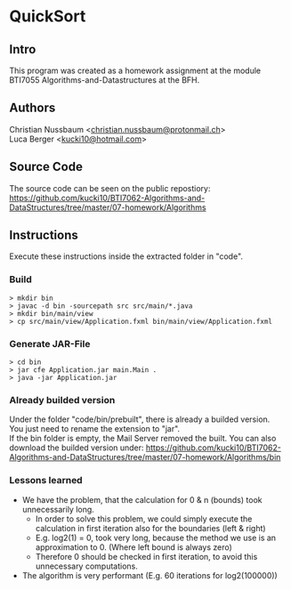 # QuickSort #

## Intro
This program was created as a homework assignment at the module BTI7055 Algorithms-and-Datastructures at the BFH.

## Authors
Christian Nussbaum \<christian.nussbaum@protonmail.ch\> <br>
Luca Berger \<kucki10@hotmail.com\>

## Source Code
The source code can be seen on the public repostiory:
https://github.com/kucki10/BTI7062-Algorithms-and-DataStructures/tree/master/07-homework/Algorithms

## Instructions
Execute these instructions inside the extracted folder in "code".

### Build

```
> mkdir bin
> javac -d bin -sourcepath src src/main/*.java
> mkdir bin/main/view
> cp src/main/view/Application.fxml bin/main/view/Application.fxml
```

### Generate JAR-File
```
> cd bin
> jar cfe Application.jar main.Main .
> java -jar Application.jar
```


### Already builded version
Under the folder "code/bin/prebuilt", there is already a builded version. <br />
You just need to rename the extension to "jar". <br />
If the bin folder is empty, the Mail Server removed the built.
You can also download the builded version under:
https://github.com/kucki10/BTI7062-Algorithms-and-DataStructures/tree/master/07-homework/Algorithms/bin <br />


### Lessons learned
- We have the problem, that the calculation for 0 & n (bounds) took unnecessarily long. <br />
  - In order to solve this problem, we could simply execute the calculation in first iteration also for the boundaries (left & right)
  - E.g. log2(1) = 0, took very long, because the method we use is an approximation to 0. (Where left bound is always zero)
  - Therefore 0 should be checked in first iteration, to avoid this unnecessary computations.
- The algorithm is very performant (E.g. 60 iterations for log2(100000))